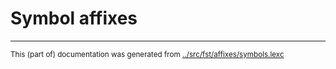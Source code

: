 
# Symbol affixes





* * *
<small>This (part of) documentation was generated from [../src/fst/affixes/symbols.lexc](http://github.com/giellalt/lang-lav/blob/main/../src/fst/affixes/symbols.lexc)</small>